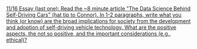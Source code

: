 [11/16 Essay (last one): Read the ~8 minute article "The Data Science Behind Self-Driving Cars" (hat tip to Connor). In 1-2 paragraphs, write what you think (or know) are the broad implications for society from the development and adoption of self-driving vehicle technology. What are the positive aspects, the not so positive, and the important considerations (e.g., ethical)?](https://medium.com/@feiqi9047/the-data-science-behind-self-driving-cars-eb7d0579c80b)
